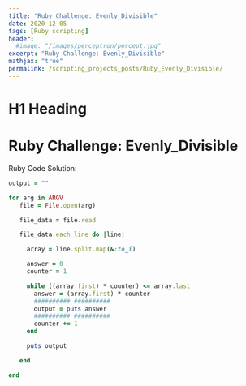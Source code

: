 ```yaml
---
title: "Ruby Challenge: Evenly_Divisible"
date: 2020-12-05
tags: [Ruby scripting]
header:
  #image: "/images/perceptron/percept.jpg"
excerpt: "Ruby Challenge: Evenly_Divisible"
mathjax: "true"
permalink: /scripting_projects_posts/Ruby_Evenly_Divisible/
---
```


# H1 Heading
# Ruby Challenge: Evenly_Divisible

Ruby Code Solution:
```ruby
output = ""

for arg in ARGV
   file = File.open(arg)

   file_data = file.read

   file_data.each_line do |line|

     array = line.split.map(&:to_i)

     answer = 0
     counter = 1

     while ((array.first) * counter) <= array.last
       answer = (array.first) * counter
       ########## ##########
       output = puts answer
       ########## ##########
       counter += 1
     end

     puts output

   end

end
```
